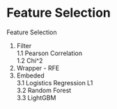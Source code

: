 # Feature Selection

Feature Selection
1. Filter\
  1.1 Pearson Correlation \
  1.2 Chi^2
2. Wrapper - RFE
3. Embeded\
  3.1 Logistics Regression L1\
  3.2 Random Forest\
  3.3 LightGBM
